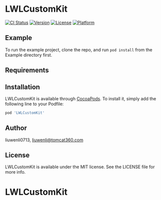 # LWLCustomKit

[![CI Status](https://img.shields.io/travis/liuwenli0713/LWLCustomKit.svg?style=flat)](https://travis-ci.org/liuwenli0713/LWLCustomKit)
[![Version](https://img.shields.io/cocoapods/v/LWLCustomKit.svg?style=flat)](https://cocoapods.org/pods/LWLCustomKit)
[![License](https://img.shields.io/cocoapods/l/LWLCustomKit.svg?style=flat)](https://cocoapods.org/pods/LWLCustomKit)
[![Platform](https://img.shields.io/cocoapods/p/LWLCustomKit.svg?style=flat)](https://cocoapods.org/pods/LWLCustomKit)

## Example

To run the example project, clone the repo, and run `pod install` from the Example directory first.

## Requirements

## Installation

LWLCustomKit is available through [CocoaPods](https://cocoapods.org). To install
it, simply add the following line to your Podfile:

```ruby
pod 'LWLCustomKit'
```

## Author

liuwenli0713, liuwenli@tomcat360.com

## License

LWLCustomKit is available under the MIT license. See the LICENSE file for more info.
# LWLCustomKit
